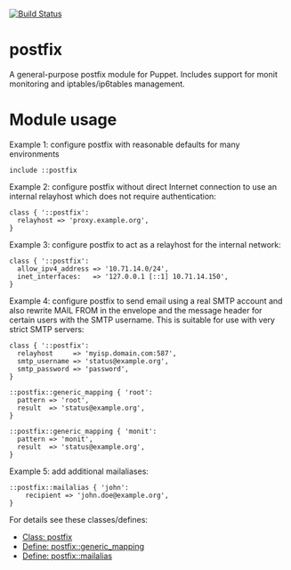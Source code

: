 [![Build Status](https://travis-ci.org/Puppet-Finland/puppet-postfix.svg?branch=master)](https://travis-ci.org/Puppet-Finland/puppet-postfix)

# postfix

A general-purpose postfix module for Puppet. Includes support for monit
monitoring and iptables/ip6tables management.

# Module usage

Example 1: configure postfix with reasonable defaults for many environments

    include ::postfix

Example 2: configure postfix without direct Internet connection to use an 
internal relayhost which does not require authentication:

    class { '::postfix':
      relayhost => 'proxy.example.org',
    }

Example 3: configure postfix to act as a relayhost for the internal network:

    class { '::postfix':
      allow_ipv4_address => '10.71.14.0/24',
      inet_interfaces:   => '127.0.0.1 [::1] 10.71.14.150',
    }

Example 4: configure postfix to send email using a real SMTP account and also 
rewrite MAIL FROM in the envelope and the message header for certain users with 
the SMTP username. This is suitable for use with very strict SMTP servers:

    class { '::postfix':
      relayhost     => 'myisp.domain.com:587',
      smtp_username => 'status@example.org',
      smtp_password => 'password',
    }

    ::postfix::generic_mapping { 'root':
      pattern => 'root',
      result  => 'status@example.org',
    }

    ::postfix::generic_mapping { 'monit':
      pattern => 'monit',
      result  => 'status@example.org',
    }

Example 5: add additional mailaliases:

    ::postfix::mailalias { 'john':
        recipient => 'john.doe@example.org',
    }

For details see these classes/defines:

* [Class: postfix](manifests/init.pp)
* [Define: postfix::generic_mapping](manifests/generic_mapping.pp)
* [Define: postfix::mailalias](manifests/mailalias.pp)
